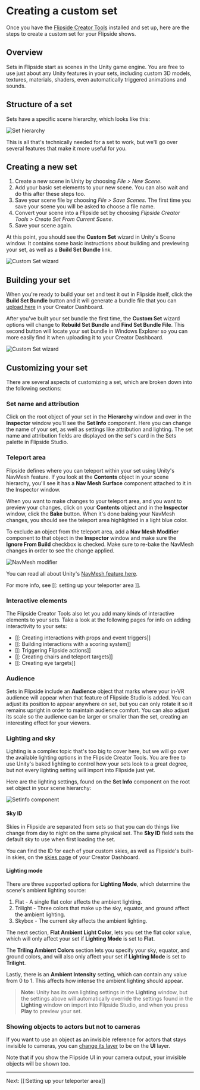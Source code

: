 # Creating a custom set

Once you have the [Flipside Creator Tools](/docs/1.0/creator-tools) installed and set up,
here are the steps to create a custom set for your Flipside shows.

## Overview

Sets in Flipside start as scenes in the Unity game engine. You are free to use just about
any Unity features in your sets, including custom 3D models, textures, materials, shaders,
even automatically triggered animations and sounds.

## Structure of a set

Sets have a specific scene hierarchy, which looks like this:

![Set hierarchy](https://www.flipsidexr.com/files/docs/screenshots/set-hierarchy.png)

This is all that's technically needed for a set to work, but we'll go over several features
that make it more useful for you.

## Creating a new set

1. Create a new scene in Unity by choosing _File > New Scene_.
2. Add your basic set elements to your new scene. You can also wait and do this after these steps too.
2. Save your scene file by choosing _File > Save Scenes_. The first time you save your scene you will be asked to choose a file name.
3. Convert your scene into a Flipside set by choosing _Flipside Creator Tools > Create Set From Current Scene_.
4. Save your scene again.

At this point, you should see the **Custom Set** wizard in Unity's Scene window. It contains
some basic instructions about building and previewing your set, as well as a **Build Set Bundle**
link.

![Custom Set wizard](https://www.flipsidexr.com/files/docs/screenshots/custom-set-wizard.png)

## Building your set

When you're ready to build your set and test it out in Flipside itself, click the **Build Set Bundle**
button and it will generate a bundle file that you can [upload here](/sets) in your Creator Dashboard.

After you've built your set bundle the first time, the **Custom Set** wizard options will change to
**Rebuild Set Bundle** and **Find Set Bundle File**. This second button will locate your set bundle
in Windows Explorer so you can more easily find it when uploading it to your Creator Dashboard.

![Custom Set wizard](https://www.flipsidexr.com/files/docs/screenshots/custom-set-wizard-rebuild.png)

## Customizing your set

There are several aspects of customizing a set, which are broken down into the following sections:

### Set name and attribution

Click on the root object of your set in the **Hierarchy** window and over in the **Inspector** window
you'll see the **Set Info** component. Here you can change the name of your set, as well as settings
like attribution and lighting. The set name and attribution fields are displayed on the set's card
in the Sets palette in Flipside Studio.

### Teleport area

Flipside defines where you can teleport within your set using Unity's NavMesh feature. If you look
at the **Contents** object in your scene hierarchy, you'll see it has a **Nav Mesh Surface** component
attached to it in the Inspector window.

When you want to make changes to your teleport area, and you want to preview your changes, click
on your **Contents** object and in the **Inspector** window, click the **Bake** button. When it's
done baking your NavMesh changes, you should see the teleport area highlighted in a light blue color.

To exclude an object from the teleport area, add a **Nav Mesh Modifier** component to that object
in the **Inspector** window and make sure the **Ignore From Build** checkbox is checked. Make sure
to re-bake the NavMesh changes in order to see the change applied.

![NavMesh modifier](https://www.flipsidexr.com/files/docs/screenshots/navmesh-modifier.png)

You can read all about Unity's [NavMesh feature here](https://docs.unity3d.com/Manual/NavMesh-BuildingComponents.html).

For more info, see [[: setting up your teleporter area ]].

### Interactive elements

The Flipside Creator Tools also let you add many kinds of interactive elements to your sets. Take a look
at the following pages for info on adding interactivity to your sets:

* [[: Creating interactions with props and event triggers]]
* [[: Building interactions with a scoring system]]
* [[: Triggering Flipside actions]]
* [[: Creating chairs and teleport targets]]
* [[: Creating eye targets]]

### Audience

Sets in Flipside include an **Audience** object that marks where your in-VR audience will appear when
that feature of Flipside Studio is added. You can adjust its position to appear anywhere on set, but
you can only rotate it so it remains upright in order to maintain audience comfort. You can also adjust
its scale so the audience can be larger or smaller than the set, creating an interesting effect for
your viewers.

### Lighting and sky

Lighting is a complex topic that's too big to cover here, but we will go over the available lighting
options in the Flipside Creator Tools. You are free to use Unity's baked lighting to control how
your sets look to a great degree, but not every lighting setting will import into Flipside just yet.

Here are the lighting settings, found on the **Set Info** component on the root set object in your
scene hierarchy:

![SetInfo component](https://www.flipsidexr.com/files/docs/screenshots/setinfo-component.png)

#### Sky ID

Skies in Flipside are separated from sets so that you can do things like change from day to night
on the same physical set. The **Sky ID** field sets the default sky to use when first loading the
set.

You can find the ID for each of your custom skies, as well as Flipside's built-in skies, on the
[skies page](https://www.flipsidexr.com/skies) of your Creator Dashboard.

#### Lighting mode

There are three supported options for **Lighting Mode**, which determine the scene's ambient lighting source:

1. Flat - A single flat color affects the ambient lighting.
2. Trilight - Three colors that make up the sky, equator, and ground affect the ambient lighting.
3. Skybox - The current sky affects the ambient lighting.

The next section, **Flat Ambient Light Color**, lets you set the flat color value, which will only affect
your set if **Lighting Mode** is set to **Flat**.

The **Triling Ambient Colors** section lets you specify your sky, equator, and ground colors, and will
also only affect your set if **Lighting Mode** is set to **Trilight**.

Lastly, there is an **Ambient Intensity** setting, which can contain any value from 0 to 1. This
affects how intense the ambient lighting should appear.

> **Note:** Unity has its own lighting settings in the **Lighting** window, but the settings above will
> automatically override the settings found in the **Lighting** window on import into Flipside Studio,
> and when you press **Play** to preview your set.

### Showing objects to actors but not to cameras

If you want to use an object as an invisible reference for actors that stays invisible to cameras, you
can [change its layer](https://docs.unity3d.com/Manual/Layers.html) to be on the **UI** layer.

Note that if you show the Flipside UI in your camera output, your invisible objects will be shown too.

---

Next: [[:Setting up your teleporter area]]
